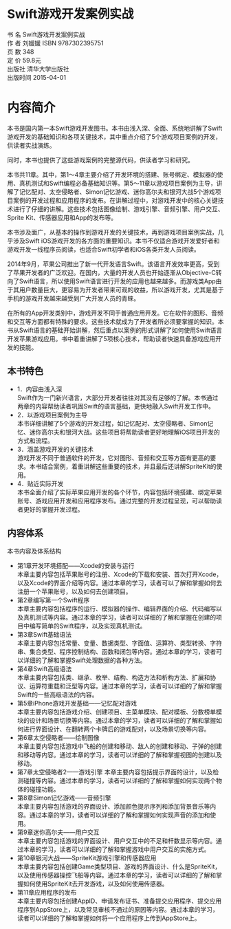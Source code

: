 # Swift游戏开发案例实战

书    名 Swift游戏开发案例实战   
作    者 刘媛媛 ISBN 9787302395751   
页    数 348   
定    价 59.8元   
出版社 清华大学出版社   
出版时间 2015-04-01 

# 内容简介  

本书是国内第一本Swift游戏开发图书。本书由浅入深、全面、系统地讲解了Swift 游戏开发的基础知识和各项关键技术，其中重点介绍了5个游戏项目案例的开发，供读者实战演练。  

同时，本书也提供了这些游戏案例的完整源代码，供读者学习和研究。  

本书共11章。其中，第1～4章主要介绍了开发环境的搭建、账号绑定、模拟器的使用、真机测试和Swift编程必备基础知识等。第5～11章以游戏项目案例为主导，讲解了记忆配对、太空侵略者、Simon记忆游戏、迷你高尔夫和银河大战5个游戏项目案例的开发过程和应用程序的发布。在讲解过程中，对游戏开发中的核心关键技术进行了仔细的讲解。这些技术包括图像绘制、游戏引擎、音频引擎、用户交互、Sprite Kit、传感器应用和App的发布等。  

本书涉及面广，从基本的操作到游戏开发的关键技术，再到游戏项目案例实战，几乎涉及Swift iOS游戏开发的各方面的重要知识。本书不仅适合游戏开发爱好者和游戏开发一线程序员阅读，也适合Swift初学者和iOS各类开发人员阅读。  

2014年9月，苹果公司推出了新一代开发语言Swift。该语言开发效率更高，受到了苹果开发者的广泛欢迎。在国内，大量的开发人员也开始逐渐从Objective-C转向了Swift语言，所以使用Swift语言进行开发的应用也越来越多。而游戏类App由于其用户数量巨大，更容易为开发者带来可观的收益，所以游戏开发，尤其是基于手机的游戏开发越来越受到广大开发人员的青睐。  

在所有的App开发类别中，游戏开发不同于普通应用开发。它在软件的图形、音频和交互等方面都有特殊的要求。这些技术就成为了开发者所必须要掌握的知识。本书从Swift语言的基础开始讲解，然后重点以案例的形式讲解了如何使用Swift语言开发苹果游戏应用。书中着重讲解了5项核心技术，帮助读者快速具备游戏应用开发的技能。  

## 本书特色

- 1．内容由浅入深  
  Swift作为一门新兴语言，大部分开发者往往对其没有足够的了解。本书通过两章的内容帮助读者巩固Swift的语言基础，更快地融入Swift开发工作中。
- 2．以游戏项目案例为主导  
  本书详细讲解了5个游戏的开发过程，如记忆配对、太空侵略者、Simon记忆、迷你高尔夫和银河大战。这些项目将帮助读者更好地理解iOS项目开发的方式和流程。
- 3．涵盖游戏开发的关键技术  
  游戏开发不同于普通软件的开发，它对图形、音频和交互等方面有更高的要求。本书结合案例，着重讲解这些重要的技术，并且最后还讲解SpriteKit的使用。
- 4．贴近实际开发  
  本书全面介绍了实际苹果应用开发的各个环节，内容包括环境搭建、绑定苹果账号、游戏应用开发和应用程序发布。通过完整的开发过程呈现，可以帮助读者更好的掌握开发过程。  
  
## 内容体系  

本书内容及体系结构  

- 第1章开发环境搭配——Xcode的安装与运行  
  本章主要内容包括苹果账号的注册、Xcode的下载和安装、首次打开Xcode，以及Xcode的界面介绍等内容。通过本章的学习，读者可以了解和掌握如何去注册一个苹果账号，以及如何去创建项目。  
-  第2章编写第一个Swift程序  
  本章主要内容包括程序的运行、模拟器的操作、编辑界面的介绍、代码编写以及真机测试等内容。通过本章的学习，读者可以详细的了解和掌握在创建的项目中编写简单的Swift程序，以及实现真机测试。
- 第3章Swift基础语法  
  本章主要内容包括常量、变量、数据类型、字面值、运算符、类型转换、字符串、集合类型、程序控制结构、函数和闭包等内容。通过本章的学习，读者可以详细的了解和掌握Swift处理数据的各种方法。  
- 第4章Swift高级语法    
  本章主要内容包括类、继承、枚举、结构、构造方法和析构方法、扩展和协议、运算符重载和泛型等内容。通过本章的学习，读者可以详细的了解和掌握Swift的一些高级语法的内容。
- 第5章iPhone游戏开发基础——记忆配对游戏  
  本章主要内容包括游戏介绍、创建项目、主菜单模块、配对模板、分数榜单模块的设计和场景切换等内容。通过本章的学习，读者可以详细的了解和掌握如何进行界面设计、在翻转两个卡牌后的游戏配对，以及场景切换等内容。
- 第6章太空侵略者——绘制图像  
  本章主要内容包括游戏中飞船的创建和移动、敌人的创建和移动、子弹的创建和移动等内容。通过本章的学习，读者可以详细的了解和掌握视图的创建以及移动。
- 第7章太空侵略者2——游戏引擎
  本章主要内容包括提示界面的设计，以及检测碰撞等内容。通过本章的学习，读者可以详细的了解和掌握如何实现两个物体的碰撞功能。
- 第8章Simon记忆游戏——音频引擎  
  本章主要内容包括游戏的界面设计、添加颜色提示序列和添加背景音乐等内容。通过本章的学习，读者可以详细的了解和掌握如何实现声音的添加和使用。
- 第9章迷你高尔夫——用户交互  
  本章主要内容包括游戏的界面设计、用户交互中的不足和杆数显示等内容。通过本章的学习，读者可以详细的了解和掌握游戏中用户交互的实施方式。  
- 第10章银河大战——SpriteKit游戏引擎和传感器应用  
  本章主要内容包括创建Game类型项目、游戏的界面设计、什么是SpriteKit，以及使用传感器操控飞船等内容。通过本章的学习，读者可以详细的了解和掌握如何使用SpriteKit去开发游戏，以及如何使用传感器。  
-  第11章应用程序的发布  
  本章主要内容包括创建AppID、申请发布证书、准备提交应用程序、提交应用程序到AppStore上，以及常见审核不通过的原因等内容。通过本章的学习，读者可以详细的了解和掌握如何将一个应用程序上传到AppStore上。  
 